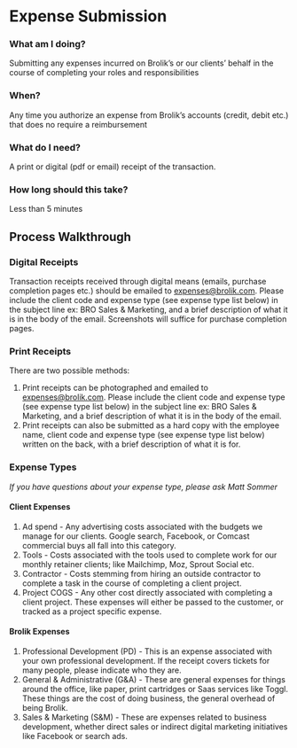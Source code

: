 <!-- TITLE: Expense Submission -->
<!-- SUBTITLE: A quick summary of Expense Submission -->

# Expense Submission

### What am I doing?
Submitting any expenses incurred on Brolik’s or our clients’ behalf in the course of completing your roles and responsibilities

### When?
Any time you authorize an expense from Brolik’s accounts (credit, debit etc.) that does no require a reimbursement

### What do I need?
A print or digital (pdf or email) receipt of the transaction.

### How long should this take?
Less than 5 minutes

## Process Walkthrough

### Digital Receipts
Transaction receipts received through digital means (emails, purchase completion pages etc.) should be emailed to expenses@brolik.com. Please include the client code and expense type (see expense type list below) in the subject line ex: BRO Sales & Marketing, and a brief description of what it is in the body of the email. Screenshots will suffice for purchase completion pages.

### Print Receipts
There are two possible methods:

1. Print receipts can be photographed and emailed to expenses@brolik.com. Please include the client code and expense type (see expense type list below) in the subject line ex: BRO Sales & Marketing, and a brief description of what it is in the body of the email. 
1. Print receipts can also be submitted as a hard copy with the employee name, client code and expense type (see expense type list below) written on the back, with a brief description of what it is for.


### Expense Types
*If you have questions about your expense type, please ask Matt Sommer*

#### Client Expenses
1. Ad spend - Any advertising costs associated with the budgets we manage for our clients. Google search, Facebook, or Comcast commercial buys all fall into this category.
1. Tools - Costs associated with the tools used to complete work for our monthly retainer clients; like Mailchimp, Moz, Sprout Social etc.
1. Contractor - Costs stemming from hiring an outside contractor to complete a task in the course of completing a client project.
1. Project COGS - Any other cost directly associated with completing a client project. These expenses will either be passed to the customer, or tracked as a project specific expense.

#### Brolik Expenses
1. Professional Development (PD) - This is an expense associated with your own professional development. If the receipt covers tickets for many people, please indicate who they are.
1. General & Administrative (G&A) - These are general expenses for things around the office, like paper, print cartridges or Saas services like Toggl. These things are the cost of doing business, the general overhead of being Brolik.
1. Sales & Marketing (S&M) - These are expenses related to business development, whether direct sales or indirect digital marketing initiatives like Facebook or search ads.


